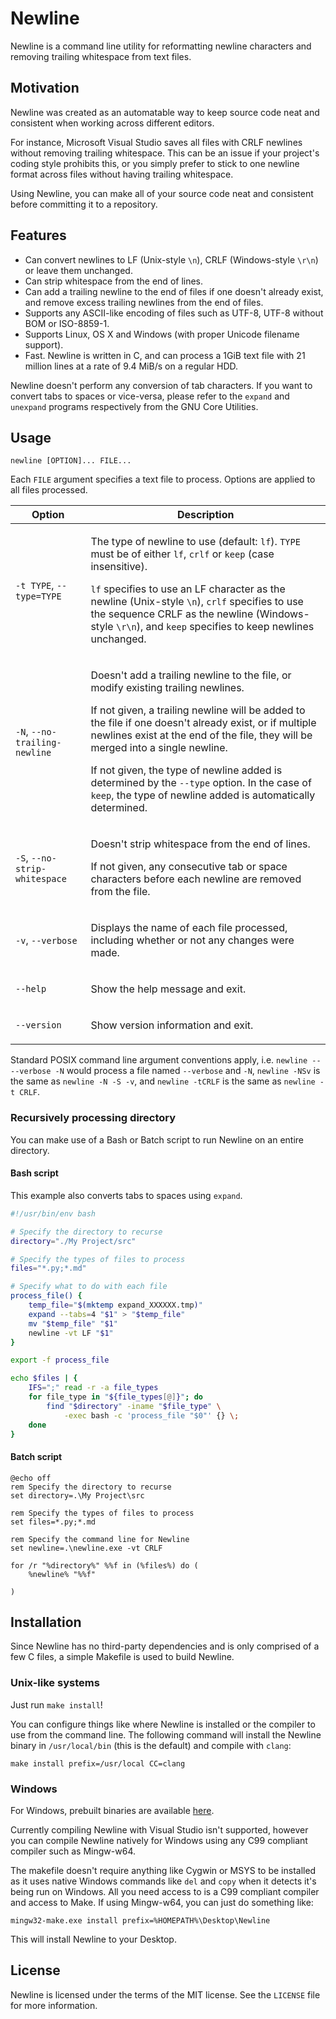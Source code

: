 # Newline
Newline is a command line utility for reformatting newline characters and removing
trailing whitespace from text files.

## Motivation
Newline was created as an automatable way to keep source code neat and consistent when working across different editors.

For instance, Microsoft Visual Studio saves all files with CRLF newlines without removing trailing whitespace. This can be an issue if your project's coding style prohibits this, or you simply prefer to stick to one newline format across files without having trailing whitespace.

Using Newline, you can make all of your source code neat and consistent before committing it to a repository.

## Features
* Can convert newlines to LF (Unix-style `\n`), CRLF (Windows-style `\r\n`) or leave them unchanged.
* Can strip whitespace from the end of lines.
* Can add a trailing newline to the end of files if one doesn't already exist, and remove excess trailing newlines from the end of files.
* Supports any ASCII-like encoding of files such as UTF-8, UTF-8 without BOM or ISO-8859-1.
* Supports Linux, OS X and Windows (with proper Unicode filename support).
* Fast. Newline is written in C, and can process a 1GiB text file with 21 million lines at a rate of 9.4 MiB/s on a regular HDD.

Newline doesn't perform any conversion of tab characters. If you want to convert tabs to spaces or vice-versa, please refer to the `expand` and `unexpand` programs respectively from the GNU Core Utilities.

## Usage
`newline [OPTION]... FILE...`

Each `FILE` argument specifies a text file to process. Options are applied to all files processed.

| Option | Description |
| ------ | ----------- |
| `-t TYPE`, `--type=TYPE` | <p>The type of newline to use (default: `lf`). `TYPE` must be of either `lf`, `crlf` or `keep` (case insensitive).</p><p>`lf` specifies to use an LF character as the newline (Unix-style `\n`), `crlf` specifies to use the sequence CRLF as the newline (Windows-style `\r\n`), and `keep` specifies to keep newlines unchanged.</p> |
| `-N`, `--no-trailing-newline` | <p>Doesn't add a trailing newline to the file, or modify existing trailing newlines.</p><p>If not given, a trailing newline will be added to the file if one doesn't already exist, or if multiple newlines exist at the end of the file, they will be merged into a single newline.</p><p>If not given, the type of newline added is determined by the `--type` option. In the case of `keep`, the type of newline added is automatically determined.</p> |
| `-S`, `--no-strip-whitespace` | <p>Doesn't strip whitespace from the end of lines.</p><p>If not given, any consecutive tab or space characters before each newline are removed from the file.</p> |
| `-v`, `--verbose` | <p>Displays the name of each file processed, including whether or not any changes were made.</p> |
| `--help` | <p>Show the help message and exit.</p> |
| `--version` | <p>Show version information and exit.</p> |

Standard POSIX command line argument conventions apply, i.e. `newline -- --verbose -N` would process a file named `--verbose` and `-N`, `newline -NSv` is the same as `newline -N -S -v`, and `newline -tCRLF` is the same as `newline -t CRLF`.

### Recursively processing directory
You can make use of a Bash or Batch script to run Newline on an entire directory.

#### Bash script
This example also converts tabs to spaces using `expand`.

```bash
#!/usr/bin/env bash

# Specify the directory to recurse
directory="./My Project/src"

# Specify the types of files to process
files="*.py;*.md"

# Specify what to do with each file
process_file() {
    temp_file="$(mktemp expand_XXXXXX.tmp)"
    expand --tabs=4 "$1" > "$temp_file"
    mv "$temp_file" "$1"
    newline -vt LF "$1"
}

export -f process_file

echo $files | {
    IFS=";" read -r -a file_types
    for file_type in "${file_types[@]}"; do
        find "$directory" -iname "$file_type" \
            -exec bash -c 'process_file "$0"' {} \;
    done
}
```

#### Batch script
```batch
@echo off
rem Specify the directory to recurse
set directory=.\My Project\src

rem Specify the types of files to process
set files=*.py;*.md

rem Specify the command line for Newline
set newline=.\newline.exe -vt CRLF

for /r "%directory%" %%f in (%files%) do (
    %newline% "%%f"

)
```
## Installation
Since Newline has no third-party dependencies and is only comprised of a few C files, a simple Makefile is used to build Newline.

### Unix-like systems
Just run `make install`!

You can configure things like where Newline is installed or the compiler to use from the command line. The following command will install the Newline binary in `/usr/local/bin` (this is the default) and compile with `clang`:

`make install prefix=/usr/local CC=clang`

### Windows
For Windows, prebuilt binaries are available [here](../../releases/latest).

Currently compiling Newline with Visual Studio isn't supported, however you can compile Newline natively for Windows using any C99 compliant compiler such as Mingw-w64.

The makefile doesn't require anything like Cygwin or MSYS to be installed as it uses native Windows commands like `del` and `copy` when it detects it's being run on Windows. All you need access to is a C99 compliant compiler and access to Make. If using Mingw-w64, you can just do something like:

`mingw32-make.exe install prefix=%HOMEPATH%\Desktop\Newline`

This will install Newline to your Desktop.

## License
Newline is licensed under the terms of the MIT license. See the `LICENSE` file for more information.
